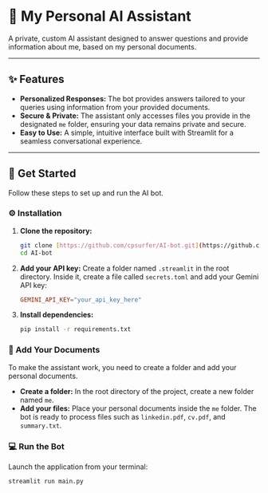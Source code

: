 # 🧠 My Personal AI Assistant

A private, custom AI assistant designed to answer questions and provide information about me, based on my personal documents.

---

## ✨ Features

- **Personalized Responses:** The bot provides answers tailored to your queries using information from your provided documents.
- **Secure & Private:** The assistant only accesses files you provide in the designated `me` folder, ensuring your data remains private and secure.
- **Easy to Use:** A simple, intuitive interface built with Streamlit for a seamless conversational experience.

---

## 🚀 Get Started

Follow these steps to set up and run the AI bot.

### ⚙️ Installation

1.  **Clone the repository:**
    ```bash
    git clone [https://github.com/cpsurfer/AI-bot.git](https://github.com/cpsurfer/AI-bot.git)
    cd AI-bot
    ```

2.  **Add your API key:**
    Create a folder named `.streamlit` in the root directory. Inside it, create a file called `secrets.toml` and add your Gemini API key:
    ```toml
    GEMINI_API_KEY="your_api_key_here"
    ```

3.  **Install dependencies:**
    ```bash
    pip install -r requirements.txt
    ```

### 📁 Add Your Documents

To make the assistant work, you need to create a folder and add your personal documents.

-   **Create a folder:** In the root directory of the project, create a new folder named `me`.
-   **Add your files:** Place your personal documents inside the `me` folder. The bot is ready to process files such as `linkedin.pdf`, `cv.pdf`, and `summary.txt`.

### 💻 Run the Bot

Launch the application from your terminal:
```bash
streamlit run main.py
